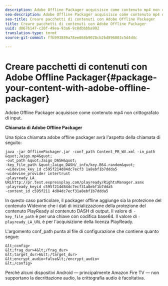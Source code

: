 ```yaml
---
description: Adobe Offline Packager acquisisce come contenuto mp4 non crittografato di input.
seo-description: Adobe Offline Packager acquisisce come contenuto mp4 non crittografato di input.
seo-title: Creare pacchetti di contenuti con Adobe Offline Packager
title: Creare pacchetti di contenuti con Adobe Offline Packager
uuid: d0676147-c20f-49ea-93a6-9c8dbbbba992
translation-type: tm+mt
source-git-commit: ffb993889a78ee068b9028cb2bd896003c5d4d4c

---
```



# Creare pacchetti di contenuti con Adobe Offline Packager{#package-your-content-with-adobe-offline-packager}

Adobe Offline Packager acquisisce come contenuto mp4 non crittografato di input.

**Chiamata di Adobe Offline Packager**

Una tipica chiamata adobe offline packager avrà l&#39;aspetto della chiamata di seguito:

    java -jar OfflinePackager.jar -conf_path Content_PR_WV.xml -in_path &quot;Jaigo.mp4&quot;
    -out_path &quot;Jaigo_DASH&quot;
    -key_file_path &quot;Jaigo_DASH/_info/key.B64.random&quot;
    -widevine_key_id c595f214d84dc7ecf3 1a8ebf1b7ddda5
    -widevine_provider intertrust
    -playready_LA_
    URLhttp://pr.test.expressplay.com/playready/RightsManager.asmx
    -playready_keyid c595f214d84dc7ecf31a8ebf1b7dda5
    -content_id c595f211 4d84dc7ecf31a8ebf1b7ddda5

In questo caso particolare, il packager offline aggiunge sia la protezione del contenuto Widevine che i dati di inizializzazione della protezione del contenuto PlayReady al contenuto DASH di output. Il valore di `-key_file_path` è per una chiave con codifica base64. Il valore di `-playready_LA_URL` è per l&#39;acquisizione della licenza PlayReady.

L&#39;argomento conf_path punta al file di configurazione che contiene quanto segue:

    &lt;config>
    &lt;frag_dur>4&lt;/frag_dur>
    &lt;target_dur>6&lt;/target_dur>
    &lt;encrypt_audio>false&lt;/encrypt_audio>
    &lt;/config>

Perché alcuni dispositivi Android — principalmente Amazon Fire TV — non supportano la decrittazione audio, la crittografia audio è facoltativa.
